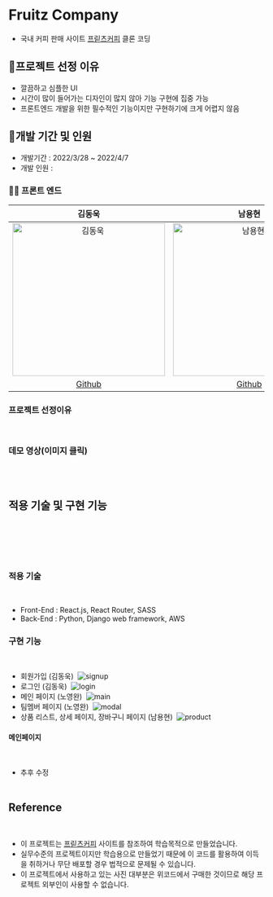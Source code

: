 # Fruitz Company
- 국내 커피 판매 사이트 [프릳츠커피](https://fritz.co.kr/) 클론 코딩

## 📌프로젝트 선정 이유
- 깔끔하고 심플한 UI
- 시간이 많이 들어가는 디자인이 많지 않아 기능 구현에 집중 가능
- 프론트엔드 개발을 위한 필수적인 기능이지만 구현하기에 크게 어렵지 않음

## 📌개발 기간 및 인원

- 개발기간 : 2022/3/28 ~ 2022/4/7
- 개발 인원 :
### 🧑‍💻 프론트 엔드
|김동욱|남용현|노영완|
|:----:|:----:|:----:|
|<img width="300" alt="김동욱" src="https://user-images.githubusercontent.com/95746551/162573111-31bcb64a-e7c9-4ded-88a8-5e5eaa512bab.JPG">|<img width="300" alt="남용현" src="https://user-images.githubusercontent.com/95746551/162573146-2b6f6d85-c928-4fd0-ba62-94644140fa53.png">|<img width="300" alt="노영완" src="https://user-images.githubusercontent.com/95746551/162573168-cf925827-c623-47f3-b02b-b40ac7e5fdc7.png">|
|[Github](https://github.com/dan2dong)|[Github](https://github.com/sunnyfterrain)|[Github](https://github.com/nohnohnohnoh)|


    

### 프로젝트 선정이유

​



### 데모 영상(이미지 클릭)

​
<br>
​

## 적용 기술 및 구현 기능

## ​

​

### 적용 기술

​

- Front-End : React.js, React Router, SASS
- Back-End : Python, Django web framework, AWS
  ​

### 구현 기능

​

- 회원가입 (김동욱)
  ​
  ![signup](https://user-images.githubusercontent.com/95746551/162373266-65cf8db7-baed-410a-9f17-bb2b947f79b3.gif)
  ​
- 로그인 (김동욱)
  ​
  ![login](https://user-images.githubusercontent.com/95746551/162373299-12ac2ceb-83da-432d-b79f-c8cba8bdb156.gif)
  ​
- 메인 페이지 (노영완)
  ​
  ![main](https://user-images.githubusercontent.com/95746551/162373662-63254944-5841-4d4d-bf2a-9556d10244a9.gif)
  ​
- 팀멤버 페이지 (노영완)
  ​
  ![modal](https://user-images.githubusercontent.com/95746551/162373986-913a4344-08a5-4902-9ca5-12c358942b1b.gif)
  ​
- 상품 리스트, 상세 페이지, 장바구니 페이지 (남용현)
  ​
  ![product](https://user-images.githubusercontent.com/95746551/162374253-77dfda2e-fbc5-4890-90c2-861b596dadf2.gif)
  ​

#### 메인페이지

​

- 추후 수정
  ​
  <br>
  ​

## Reference

​

- 이 프로젝트는 [프릳츠커피](https://fritz.co.kr/) 사이트를 참조하여 학습목적으로 만들었습니다.
- 실무수준의 프로젝트이지만 학습용으로 만들었기 때문에 이 코드를 활용하여 이득을 취하거나 무단 배포할 경우 법적으로 문제될 수 있습니다.
- 이 프로젝트에서 사용하고 있는 사진 대부분은 위코드에서 구매한 것이므로 해당 프로젝트 외부인이 사용할 수 없습니다.
